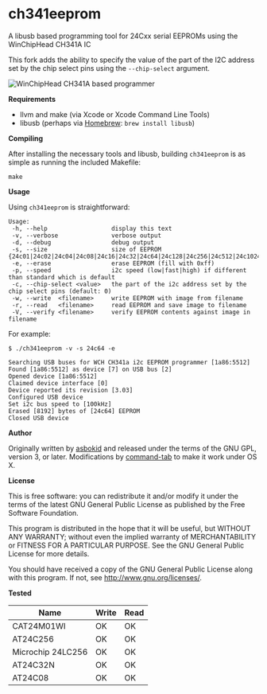 ch341eeprom
===

A libusb based programming tool for 24Cxx serial EEPROMs using the WinChipHead CH341A IC

This fork adds the ability to specify the value of the part of the I2C address set by the chip select pins using the `--chip-select` argument.

![WinChipHead CH341A based programmer](https://raw.github.com/commandtab/ch341eeprom/master/pics/programmer.jpg)

**Requirements**

* llvm and make (via Xcode or Xcode Command Line Tools)
* libusb (perhaps via [Homebrew](http://mxcl.github.io/homebrew/): `brew install libusb`)

**Compiling**

After installing the necessary tools and libusb, building `ch341eeprom` is as simple as running the included Makefile:

```
make
```

**Usage**

Using `ch341eeprom` is straightforward:

```
Usage:
 -h, --help                  display this text
 -v, --verbose               verbose output
 -d, --debug                 debug output
 -s, --size                  size of EEPROM {24c01|24c02|24c04|24c08|24c16|24c32|24c64|24c128|24c256|24c512|24c1024}
 -e, --erase                 erase EEPROM (fill with 0xff)
 -p, --speed                 i2c speed (low|fast|high) if different than standard which is default
 -c, --chip-select <value>   the part of the i2c address set by the chip select pins (default: 0)
 -w, --write  <filename>     write EEPROM with image from filename
 -r, --read   <filename>     read EEPROM and save image to filename
 -V, --verify <filename>     verify EEPROM contents against image in filename
```

For example:

```
$ ./ch341eeprom -v -s 24c64 -e

Searching USB buses for WCH CH341a i2c EEPROM programmer [1a86:5512]
Found [1a86:5512] as device [7] on USB bus [2]
Opened device [1a86:5512]
Claimed device interface [0]
Device reported its revision [3.03]
Configured USB device
Set i2c bus speed to [100kHz]
Erased [8192] bytes of [24c64] EEPROM
Closed USB device
```

**Author**

Originally written by [asbokid](http://sourceforge.net/projects/ch341eepromtool/) and released under the terms of the GNU GPL, version 3, or later. Modifications by [command-tab](https://github.com/command-tab) to make it work under OS X. 

**License**

This is free software: you can redistribute it and/or modify it under the terms of
the latest GNU General Public License as published by the Free Software Foundation.

This program is distributed in the hope that it will be useful, but WITHOUT ANY WARRANTY;
without even the implied warranty of MERCHANTABILITY or FITNESS FOR A PARTICULAR PURPOSE.
See the GNU General Public License for more details.

You should have received a copy of the GNU General Public License along with this program.
If not, see <http://www.gnu.org/licenses/>.


**Tested**

| Name              | Write | Read |
|-------------------|-------|------|
| CAT24M01WI        |  OK   |  OK  |
| AT24C256          |  OK   |  OK  |
| Microchip 24LC256 |  OK   |  OK  |
| AT24C32N          |  OK   |  OK  |
| AT24C08           |  OK   |  OK  |

